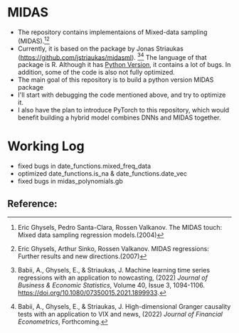 # MIDAS
* The repository contains implementaions of Mixed-data sampling (MIDAS).[^1][^2]
* Currently, it is based on the package by Jonas Striaukas (https://github.com/jstriaukas/midasml). [^3][^4] The language of that package is R. Although it has [Python Version](https://github.com/jstriaukas/midasmlpy), it contains a lot of bugs. In addition, some of the code is also not fully optimized.
* The main goal of this repository is to build a python version MIDAS package
* I'll start with debugging the code mentioned above, and try to optimize it. 
* I also have the plan to introduce PyTorch to this repository, which would benefit building a hybrid model combines DNNs and MIDAS together. 

# Working Log
* fixed bugs in date_functions.mixed_freq_data
* optimized date_functions.is_na & date_functions.date_vec
* fixed bugs in midas_polynomials.gb


## Reference:
[^1]: Eric Ghysels, Pedro Santa-Clara, Rossen Valkanov.  The MIDAS touch: Mixed data sampling regression models.(2004) 
[^2]: Eric Ghysels, Arthur Sinko, Rossen Valkanov. MIDAS regressions: Further results and new directions.(2007)
[^3]: Babii, A., Ghysels, E., & Striaukas, J. Machine learning time series regressions with an application to nowcasting, (2022) *Journal of Business & Economic Statistics*, Volume 40, Issue 3, 1094-1106. https://doi.org/10.1080/07350015.2021.1899933. 
[^4]: Babii, A., Ghysels, E., & Striaukas, J. High-dimensional Granger causality tests with an application to VIX and news, (2022) *Journal of Financial Econometrics*, Forthcoming. 
